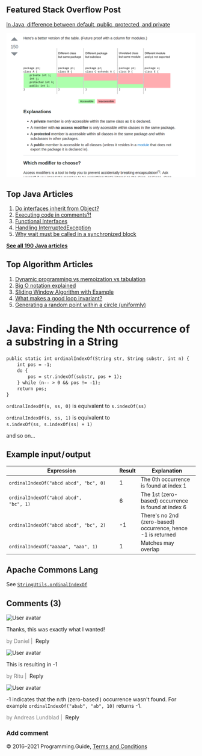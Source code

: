 <span class="underline"></span>

<span class="underline"></span>

Featured Stack Overflow Post
----------------------------

[In Java, difference between default, public, protected, and private](https://stackoverflow.com/a/33627846/276052)  
  
[<img src="../images/so-featured-33627846.png" alt="StackOverflow screenshot thumbnail" class="screenshot" />](https://stackoverflow.com/a/33627846/276052)

<span class="underline"></span>

Top Java Articles
-----------------

1.  [Do interfaces inherit from Object?](do-interfaces-inherit-from-object.html)
2.  [Executing code in comments?!](executing-code-in-comments.html)
3.  [Functional Interfaces](functional-interfaces.html)
4.  [Handling InterruptedException](handling-interrupted-exceptions.html)
5.  [Why wait must be called in a synchronized block](why-wait-must-be-in-synchronized.html)

[**See all 190 Java articles**](index.html)

Top Algorithm Articles
----------------------

1.  [Dynamic programming vs memoization vs tabulation](../dynamic-programming-vs-memoization-vs-tabulation.html)
2.  [Big O notation explained](../big-o-notation-explained.html)
3.  [Sliding Window Algorithm with Example](../sliding-window-example.html)
4.  [What makes a good loop invariant?](../what-makes-a-good-loop-invariant.html)
5.  [Generating a random point within a circle (uniformly)](../random-point-within-circle.html)

Java: Finding the Nth occurrence of a substring in a String
===========================================================

    public static int ordinalIndexOf(String str, String substr, int n) {
        int pos = -1;
        do {
            pos = str.indexOf(substr, pos + 1);
        } while (n-- > 0 && pos != -1);
        return pos;
    }

`ordinalIndexOf(s, ss, 0)` is equivalent to `s.indexOf(ss)`

`ordinalIndexOf(s, ss, 1)` is equivalent to `s.indexOf(ss, s.indexOf(ss) + 1)`

and so on...

Example input / output
----------------------

<table><thead><tr class="header"><th>Expression</th><th>Result</th><th>Explanation</th></tr></thead><tbody><tr class="odd"><td><code>ordinalIndexOf("abcd abcd", "bc", 0)</code></td><td>1</td><td>The 0th occurrence is found at index 1</td></tr><tr class="even"><td><code>ordinalIndexOf("abcd abcd",                   "bc", 1)</code></td><td>6</td><td>The 1st (zero-based) occurrence is found at index 6</td></tr><tr class="odd"><td><code>ordinalIndexOf("abcd abcd", "bc", 2)</code></td><td>-1</td><td>There's no 2nd (zero-based) occurrence, hence -1 is returned</td></tr><tr class="even"><td><code>ordinalIndexOf("aaaaa", "aaa", 1)</code></td><td>1</td><td>Matches may overlap</td></tr></tbody></table>

Apache Commons Lang
-------------------

See [`StringUtils.ordinalIndexOf`](https://commons.apache.org/proper/commons-lang/javadocs/api-release/org/apache/commons/lang3/StringUtils.html#ordinalIndexOf%28java.lang.CharSequence,%20java.lang.CharSequence,%20int%29)

Comments (3)
------------

![User avatar](https://www.gravatar.com/avatar/d41d8cd98f00b204e9800998ecf8427e?d=mp)

Thanks, this was exactly what I wanted!

<span style="color: grey">by Daniel | </span> <span class="reply-button">Reply</span>

![User avatar](https://www.gravatar.com/avatar/2b625e7df8fd8ce05617a00e93a6d30d?d=mp)

This is resulting in -1

<span style="color: grey">by Ritu | </span> <span class="reply-button">Reply</span>

![User avatar](https://www.gravatar.com/avatar/99e100243aaa8b1469b1ed4e8bbecb06?d=mp)

-1 indicates that the n:th (zero-based!) occurrence wasn't found. For example `ordinalIndexOf("abab", "ab", 10)` returns -1.

<span style="color: grey">by Andreas Lundblad | </span> <span class="reply-button">Reply</span>

### Add comment

© 2016–2021 Programming.Guide, [Terms and Conditions](../terms-and-conditions.html)
